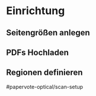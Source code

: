 # Einrichtung

## Seitengrößen anlegen

## PDFs Hochladen

## Regionen definieren

#papervote-optical/scan-setup
